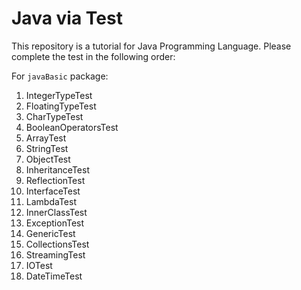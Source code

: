 # Java via Test

This repository is a tutorial for Java Programming Language. Please complete the test in the following order:

For `javaBasic` package:

1. IntegerTypeTest
1. FloatingTypeTest
1. CharTypeTest
1. BooleanOperatorsTest
1. ArrayTest
1. StringTest
1. ObjectTest
1. InheritanceTest
1. ReflectionTest
1. InterfaceTest
1. LambdaTest
1. InnerClassTest
1. ExceptionTest
1. GenericTest
1. CollectionsTest
1. StreamingTest
1. IOTest
1. DateTimeTest